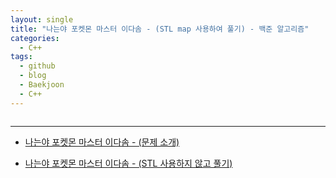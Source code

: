 ```yaml
---
layout: single
title: "나는야 포켓몬 마스터 이다솜 - (STL map 사용하여 풀기) - 백준 알고리즘"
categories:
  - C++
tags:
  - github
  - blog
  - Baekjoon
  - C++
---
```


```c++


```

---

+ [나는야 포켓몬 마스터 이다솜 - (문제 소개)](https://naver.com)

+ [나는야 포켓몬 마스터 이다솜 - (STL 사용하지 않고 풀기)](https://naver.com)  
